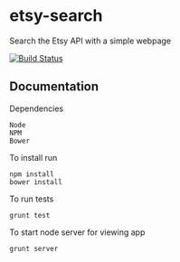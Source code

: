 etsy-search
===========

Search the Etsy API with a simple webpage

[![Build Status](https://travis-ci.org/tayorhakes/etsy-search.png)](https://travis-ci.org/tayorhakes/etsy-search)

Documentation
-------------
Dependencies
```
Node
NPM
Bower
```

To install run
```
npm install
bower install
```

To run tests
```
grunt test
```

To start node server for viewing app
```
grunt server
```

